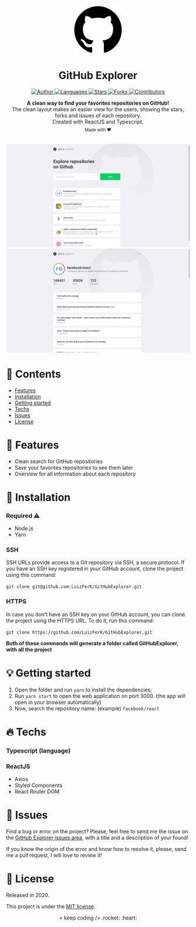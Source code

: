 <br />

<p align="center">
  <img alt="Logo" src="./.github/logo.png" width="130px" />
</p>

<h1 align="center" style="text-align: center;">GitHub Explorer</h1>

<p align="center">
	<a href="https://github.com/LuizFerK">
		<img alt="Author" src="https://img.shields.io/badge/author-Luiz%20Fernando-8E54E9?style=flat" />
	</a>
	<a href="#">
		<img alt="Languages" src="https://img.shields.io/github/languages/count/LuizFerK/GitHubExplorer?color=8E54E9&style=flat" />
	</a>
	<a href="hhttps://github.com/LuizFerK/GitHubExplorer/stargazers">
		<img alt="Stars" src="https://img.shields.io/github/stars/LuizFerK/GitHubExplorer?color=8E54E9&style=flat" />
	</a>
	<a href="https://github.com/LuizFerK/GitHubExplorer/network/members">
		<img alt="Forks" src="https://img.shields.io/github/forks/LuizFerK/GitHubExplorer?color=8E54E9&style=flat" />
	</a>
	<a href="https://github.com/LuizFerK/GitHubExplorer/graphs/contributors">
		<img alt="Contributors" src="https://img.shields.io/github/contributors/LuizFerK/GitHubExplorer?color=8E54E9&style=flat" />
	</a>
</p>

<p align="center">
	<b>A clean way to find your favorites repositories on GitHub!</b><br />
  The clean layout makes an easier view for the users, showing the stars, forks and issues of each repository.<br />
	<span>Created with ReactJS and Typescript.</span><br />
	<sub>Made with ❤️</sub>
</p>

<br />

<img alt="Dashboard" src="./.github/dashboard.png" />
<img alt="Repository" src="./.github/repository.png" />

<br />

# :pushpin: Contents

- [Features](#rocket-features)
- [Installation](#wrench-installation)
- [Getting started](#bulb-getting-started)
- [Techs](#fire-techs)
- [Issues](#bug-issues)
- [License](#book-license)

# :rocket: Features

- Clean search for GitHub repositories
- Save your favorites repositories to see them later
- Overview for all information about each repository

# :wrench: Installation

### Required :warning:
- Node.js
- Yarn

### SSH

SSH URLs provide access to a Git repository via SSH, a secure protocol. If you have an SSH key registered in your GitHub account, clone the project using this command:

```git clone git@github.com:LuizFerK/GitHubExplorer.git```

### HTTPS

In case you don't have an SSH key on your GitHub account, you can clone the project using the HTTPS URL. To do it, run this command:

```git clone https://github.com/LuizFerK/GitHubExplorer.git```

**Both of these commands will generate a folder called GitHubExplorer, with all the project**

# :bulb: Getting started

1. Open the folder and run ```yarn``` to install the dependencies;
2. Run ```yarn start``` to open the web application on port 3000. (the app will open in your browser automatically)
3. Now, search the repository name: (example) ```facebook/react```

# :fire: Techs

### Typescript (language)

### ReactJS
- Axios
- Styled Components
- React Router DOM

# :bug: Issues

Find a bug or error on the project? Please, feel free to send me the issue on the [GitHub Explorer issues area](https://github.com/LuizFerK/GitHubExplorer/issues), with a title and a description of your found!

If you know the origin of the error and know how to resolve it, please, send me a pull request, I will love to review it!

# :book: License

Released in 2020.

This project is under the [MIT license](https://github.com/LuizFerK/GitHubExplorer/blob/master/LICENSE).

<p align="center">
	< keep coding /> :rocket: :heart:
</p>
